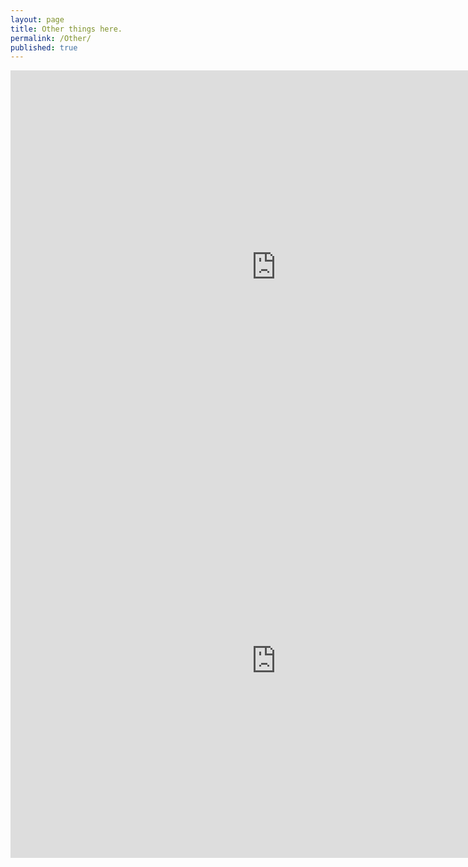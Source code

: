```yaml
---
layout: page
title: Other things here. 
permalink: /Other/
published: true
---
```






 



<iframe width="850" height="630" src="https://gallery.shinyapps.io/boxplot/" frameborder="0" allowfullscreen="allowfullscreen"></iframe>







<iframe width="850" height="630" src="https://github.com/nietsnel/nietsnel.github.io/blob/master/map2.html" frameborder="0" allowfullscreen="allowfullscreen"></iframe>

